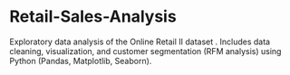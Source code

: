 # Retail-Sales-Analysis
Exploratory data analysis of the Online Retail II dataset . Includes data cleaning, visualization, and customer segmentation (RFM analysis) using Python (Pandas, Matplotlib, Seaborn).
